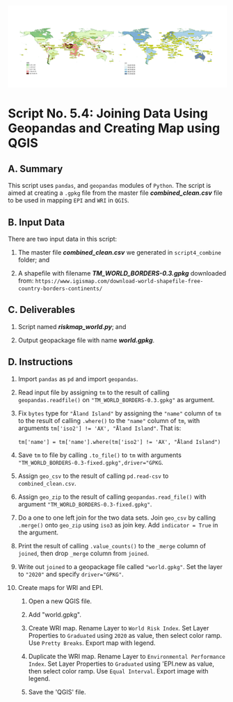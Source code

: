 ![Indices Map](https://github.com/jsacoba/pai789_finalproject/blob/main/script6_mapping/joined_maps.png)

# Script No. 5.4: Joining Data Using Geopandas and Creating Map using QGIS

## A. Summary

This script uses `pandas`, and `geopandas` modules of `Python`. The script is aimed at creating a `.gpkg` file from the master file ***combined_clean.csv*** file to be used in mapping `EPI` and `WRI` in `QGIS`.

## B. Input Data

There are two input data in this script:

1. The master file ***combined_clean.csv*** we generated in `script4_combine` folder; and

2. A shapefile with filename ***TM_WORLD_BORDERS-0.3.gpkg*** downloaded from: `https://www.igismap.com/download-world-shapefile-free-country-borders-continents/`

## C. Deliverables

1. Script named ***riskmap_world.py***; and

2. Output geopackage file with name ***world.gpkg***.

## D. Instructions

1. Import `pandas` as `pd` and import `geopandas`.

2. Read input file by assigning `tm` to the result of calling `geopandas.readfile()` on `"TM_WORLD_BORDERS-0.3.gpkg"` as argument.

3. Fix `bytes` type for `"Åland Island"` by assigning the `"name"` column of `tm` to the result of calling `.where()` to the `"name"` column of `tm`, with arguments `tm['iso2'] != 'AX', "Åland Island"`. That is:

    `tm['name'] = tm['name'].where(tm['iso2'] != 'AX', "Åland Island")`

4. Save `tm` to file by calling `.to_file()` to `tm` with arguments `"TM_WORLD_BORDERS-0.3-fixed.gpkg",driver="GPKG`.

5. Assign `geo_csv` to the result of calling `pd.read-csv` to `combined_clean.csv`.

6. Assign `geo_zip` to the result of calling `geopandas.read_file()` with argument `"TM_WORLD_BORDERS-0.3-fixed.gpkg"`.

7. Do a one to one left join for the two data sets. Join `geo_csv` by calling `.merge()` onto `geo_zip` using `iso3` as join key. Add `indicator = True` in the argument.

8. Print the result of calling `.value_counts()` to the `_merge` column of `joined`, then drop `_merge` column from `joined`.

9. Write out `joined` to a geopackage file called `"world.gpkg"`. Set the layer to `"2020"` and specify `driver="GPKG"`.

10. Create maps for WRI and EPI.

    1. Open a new QGIS file.

    2. Add "world.gpkg".

    3. Create WRI map. Rename Layer to `World Risk Index`. Set Layer Properties to `Graduated` using `2020` as value,  then select color ramp. Use `Pretty Breaks`. Export map with legend.
    
    4. Duplicate the WRI map. Rename Layer to `Environmental Performance Index`. Set Layer Properties to `Graduated` using 'EPI.new as value, then select color ramp. Use `Equal Interval`. Export image with legend.
    
    5. Save the 'QGIS' file.
